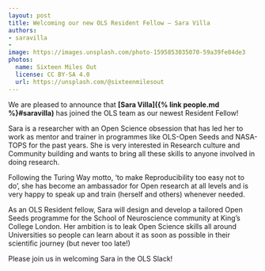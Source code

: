 ```yaml
---
layout: post
title: Welcoming our new OLS Resident Fellow — Sara Villa
authors:
- saravilla
- 
image: https://images.unsplash.com/photo-1595853035070-59a39fe84de3
photos:
  name: Sixteen Miles Out
  license: CC BY-SA 4.0
  url: https://unsplash.com/@sixteenmilesout
---
```


We are pleased to announce that **[Sara Villa]({% link people.md %}#saravilla)** has joined the OLS team as our newest Resident Fellow!  

Sara is a researcher with an Open Science obsession that has led her to work as mentor and trainer in programmes like OLS-Open Seeds and NASA-TOPS for the past years.
She is very interested in Research culture and Community building and wants to bring all these skills to anyone involved in doing research. 

Following the Turing Way motto, ‘to make Reproducibility too easy not to do’, she has become an ambassador for Open research at all levels and is very happy to speak up and train (herself and others) whenever needed. 

As an OLS Resident fellow, Sara will design and develop a tailored Open Seeds programme for the School of Neuroscience community at King’s College London.
Her ambition is to leak Open Science skills all around Universities so people can learn about it as soon as possible in their scientific journey (but never too late!)

Please join us in welcoming Sara in the OLS Slack!
